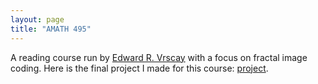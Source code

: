 ```yaml
---
layout: page
title: "AMATH 495"
---
```


A reading course run by [Edward R. Vrscay](https://www.math.uwaterloo.ca/~ervrscay/) with a focus on fractal image coding. Here is the final project I made for this course: [project](https://github.com/mannyray/fractalMapping).
